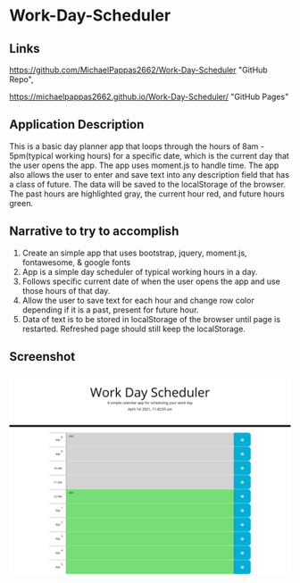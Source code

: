 # Work-Day-Scheduler

## Links

<https://github.com/MichaelPappas2662/Work-Day-Scheduler> "GitHub Repo",

<https://michaelpappas2662.github.io/Work-Day-Scheduler/> "GitHub Pages"

## Application Description

This is a basic day planner app that loops through the hours of 8am - 5pm(typical working hours) for a specific date, which is the current day that the user opens the app. The app uses moment.js to handle time. The app also allows the user to enter and save text into any description field that has a class of future. The data will be saved to the localStorage of the browser. The past hours are highlighted gray, the current hour red, and future hours green.

## Narrative to try to accomplish

1. Create an simple app that uses bootstrap, jquery, moment.js, fontawesome, & google fonts
2. App is a simple day scheduler of typical working hours in a day.
3. Follows specific current date of when the user opens the app and use those hours of that day.
4. Allow the user to save text for each hour and change row color depending if it is a past, present for future hour.
5. Data of text is to be stored in localStorage of the browser until page is restarted. Refreshed page should still keep the localStorage.

## Screenshot

![image](./assets/pictures/screenshot.png)
